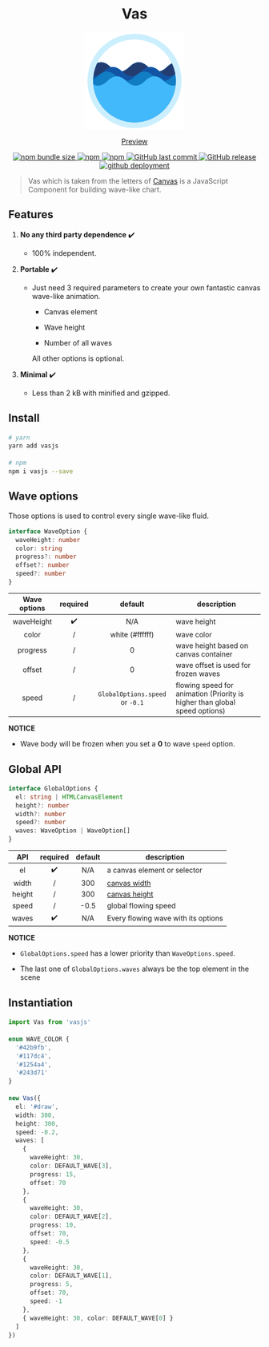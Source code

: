 <h1 align="center">Vas</h1>

<p align="center">
  <img align="center" src="./config/preview.gif">
</p>

<p align="center">
  <a href="https://lbwa.github.io/vas.js">Preview</a>
</p>

<p align="center">
  <a href="https://lbwa.github.io/vas.js">
    <img src="https://img.shields.io/bundlephobia/minzip/vasjs.svg?style=flat-square" alt="npm bundle size"/>
  </a>
  <a href="https://www.npmjs.com/package/vasjs">
    <img src="https://img.shields.io/npm/dt/vasjs.svg?style=flat-square" alt="npm"/>
  </a>
  <a href="https://www.npmjs.com/package/vasjs">
    <img alt="npm" src="https://img.shields.io/npm/v/vasjs.svg?logo=npm&style=flat-square">
  </a>
  <a href="https://lbwa.github.io/vas.js">
    <img alt="GitHub last commit" src="https://img.shields.io/github/last-commit/lbwa/vas.js.svg?style=flat-square">
  </a>
  <a href="https://github.com/lbwa/vas.js/releases">
    <img alt="GitHub release" src="https://img.shields.io/github/release/lbwa/vas.js.svg?logo=github&style=flat-square">
  </a>
  <a href="https://lbwa.github.io/vas.js">
    <img src="https://img.shields.io/website/https/lbwa.github.io/vas.js.svg?logo=github&style=flat-square&up_message=online" alt="github deployment"/>
  </a>
</p>

> Vas which is taken from the letters of [Canvas](https://developer.mozilla.org/en-US/docs/Web/API/Canvas_API) is a JavaScript Component for building wave-like chart.

## Features

1. **No any third party dependence** ✔️

   - 100% independent.

1. **Portable** ✔️

   - Just need 3 required parameters to create your own fantastic canvas wave-like animation.

     - Canvas element

     - Wave height

     - Number of all waves

     All other options is optional.

1. **Minimal** ✔️
   - Less than 2 kB with minified and gzipped.

## Install

```bash
# yarn
yarn add vasjs

# npm
npm i vasjs --save
```

## Wave options

Those options is used to control every single wave-like fluid.

```ts
interface WaveOption {
  waveHeight: number
  color: string
  progress?: number
  offset?: number
  speed?: number
}
```

| Wave options | required |             default             | description                                                                |
| :----------: | :------: | :-----------------------------: | -------------------------------------------------------------------------- |
|  waveHeight  |    ✔️    |               N/A               | wave height                                                                |
|    color     |    /     |         white (#ffffff)         | wave color                                                                 |
|   progress   |    /     |                0                | wave height based on canvas container                                      |
|    offset    |    /     |                0                | wave offset is used for frozen waves                                       |
|    speed     |    /     | `GlobalOptions.speed` or `-0.1` | flowing speed for animation (Priority is higher than global speed options) |

**NOTICE**

- Wave body will be frozen when you set a **0** to wave `speed` option.

## Global API

```ts
interface GlobalOptions {
  el: string | HTMLCanvasElement
  height?: number
  width?: number
  speed?: number
  waves: WaveOption | WaveOption[]
}
```

|  API   | required | default | description                         |
| :----: | :------: | :-----: | ----------------------------------- |
|   el   |    ✔️    |   N/A   | a canvas element or selector        |
| width  |    /     |   300   | [canvas width]                      |
| height |    /     |   300   | [canvas height]                     |
| speed  |    /     |  -0.5   | global flowing speed                |
| waves  |    ✔️    |   N/A   | Every flowing wave with its options |

[canvas width]: https://developer.mozilla.org/en-US/docs/Web/API/HTMLCanvasElement/width
[canvas height]: https://developer.mozilla.org/en-US/docs/Web/API/HTMLCanvasElement/height

**NOTICE**

- `GlobalOptions.speed` has a lower priority than `WaveOptions.speed`.

- The last one of `GlobalOptions.waves` always be the top element in the scene

## Instantiation

```ts
import Vas from 'vasjs'

enum WAVE_COLOR {
  '#42b9fb',
  '#117dc4',
  '#1254a4',
  '#243d71'
}

new Vas({
  el: '#draw',
  width: 300,
  height: 300,
  speed: -0.2,
  waves: [
    {
      waveHeight: 30,
      color: DEFAULT_WAVE[3],
      progress: 15,
      offset: 70
    },
    {
      waveHeight: 30,
      color: DEFAULT_WAVE[2],
      progress: 10,
      offset: 70,
      speed: -0.5
    },
    {
      waveHeight: 30,
      color: DEFAULT_WAVE[1],
      progress: 5,
      offset: 70,
      speed: -1
    },
    { waveHeight: 30, color: DEFAULT_WAVE[0] }
  ]
})
```
